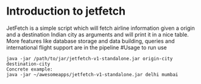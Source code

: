 # Introduction to jetfetch
JetFetch is a simple script which will fetch airline information given a origin and a destination Indian city as arguments
and will print it in a nice table. More features like database storage and data building, queries and international flight support
are in the pipeline
#Usage
to run use

    java -jar /path/to/jar/jetfetch-v1-standalone.jar origin-city destination-city
    Concrete example:
    java -jar ~/awesomeapps/jetfetch-v1-standalone.jar delhi mumbai

